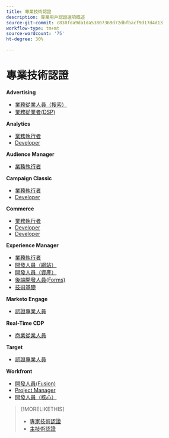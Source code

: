 ```yaml
---
title: 專業技術認證
description: 專業用戶認證選項概述
source-git-commit: c830fda9da1da53807369d72dbfbacf9d17d4d13
workflow-type: tm+mt
source-wordcount: '75'
ht-degree: 30%

---
```


# 專業技術認證

**Advertising**

* [業務從業人員（搜索）](/help/certifications/aac/aac-search-p-business.md) <!--AD0-E501-->
* [業務從業者(DSP)](/help/certifications/aac/aac-dsp-p-business.md) <!--AD0-E502-->

**Analytics**

* [業務執行者](/help/certifications/aa/aa-p-business.md) <!--AD0-E212-->
* [Developer](/help/certifications/aa/aa-p-developer.md) <!--AD0-E213-->


**Audience Manager**

* [業務執行者](/help/certifications/aam/aam-p-business.md) <!--AD0-E458-->

**Campaign Classic**

* [業務執行者](/help/certifications/acc/acc-p-business.md) <!--AD0-E329-->
* [Developer](/help/certifications/acc/acc-p-developer.md) <!--AD0-E331-->

**Commerce**

* [業務執行者](/help/certifications/ac/ac-p-business.md) <!--AD0-E712-->
* [Developer](/help/certifications/ac/ac-p-developer.md) <!--AD0-E717-->
* [Developer](/help/certifications/ac/ac-p-fedeveloper.md) <!--AD0-E719-->

**Experience Manager**

* [業務執行者](/help/certifications/aem/aem-p-business.md) <!--AD0-E126-->
* [開發人員（網站）](/help/certifications/aem/aem-sites-p-developer.md) <!--AD0-E123-->
* [開發人員（資產）](/help/certifications/aem/aem-assets-p-developer.md) <!--AD0-E129-->
* [後端開發人員(Forms)](/help/certifications/aem/aem-forms-p-bedeveloper.md) <!--AD0-E127-->
* [技術基礎](/help/certifications/aem/aem-p-foundations.md) <!--AD0-E132-->

**Marketo Engage**

* [認證專業人員](/help/certifications/ame/ame-p.md) <!--AD0-E555-->

**Real-Time CDP**

* [商業從業人員](/help/certifications/rtcdp/rtcdp-p-business.md) <!--AD0-E602-->

**Target**

* [認證專業人員](/help/certifications/at/at-p-business.md) <!--AD0-E408-->

**Workfront**

* [開發人員(Fusion)](/help/certifications/aw/aw-fusion-p-developer.md) <!--AD0-E902-->
* [Project Manager](/help/certifications/aw/aw-p-project-manager.md) <!--AD0-E903-->
* [開發人員（核心）](/help/certifications/aw/aw-core-p-developer.md) <!--AD0-E905-->

>[!MORELIKETHIS]
>
>* [專家技術認證](expert.md)
>* [主技術認證](master.md)


